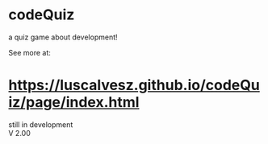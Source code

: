 # codeQuiz

a quiz game about development!

See more at:
# https://luscalvesz.github.io/codeQuiz/page/index.html

still in development<br>
V 2.00
